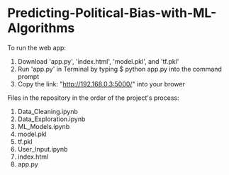 # Predicting-Political-Bias-with-ML-Algorithms

To run the web app:
1. Download 'app.py', 'index.html', 'model.pkl', and 'tf.pkl'
2. Run 'app.py' in Terminal by typing $ python app.py into the command prompt
3. Copy the link: "http://192.168.0.3:5000/" into your brower

Files in the repository in the order of the project's process:
1. Data_Cleaning.ipynb
2. Data_Exploration.ipynb
3. ML_Models.ipynb
4. model.pkl
5. tf.pkl
6. User_Input.ipynb
7. index.html
8. app.py

